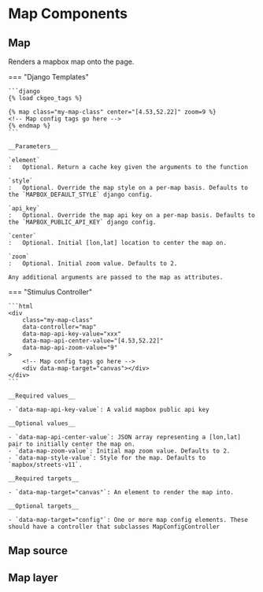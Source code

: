 # Map Components

## Map

Renders a mapbox map onto the page.

=== "Django Templates"

    ```django
    {% load ckgeo_tags %}

    {% map class="my-map-class" center="[4.53,52.22]" zoom=9 %}
    <!-- Map config tags go here -->
    {% endmap %}
    ```

    __Parameters__

    `element`
    :   Optional. Return a cache key given the arguments to the function

    `style`
    :   Optional. Override the map style on a per-map basis. Defaults to the `MAPBOX_DEFAULT_STYLE` django config.

    `api_key`
    :   Optional. Override the map api key on a per-map basis. Defaults to the `MAPBOX_PUBLIC_API_KEY` django config.

    `center`
    :   Optional. Initial [lon,lat] location to center the map on.

    `zoom`
    :   Optional. Initial zoom value. Defaults to 2.

    Any additional arguments are passed to the map as attributes.

=== "Stimulus Controller"

    ```html
    <div
        class="my-map-class"
        data-controller="map"
        data-map-api-key-value="xxx"
        data-map-api-center-value="[4.53,52.22]"
        data-map-api-zoom-value="9"
    >
        <!-- Map config tags go here -->
        <div data-map-target="canvas"></div>
    </div>
    ```

    __Required values__

    - `data-map-api-key-value`: A valid mapbox public api key

    __Optional values__

    - `data-map-api-center-value`: JSON array representing a [lon,lat] pair to initially center the map on.
    - `data-map-zoom-value`: Initial map zoom value. Defaults to 2.
    - `data-map-style-value`: Style for the map. Defaults to `mapbox/streets-v11`.

    __Required targets__

    - `data-map-target="canvas"`: An element to render the map into.

    __Optional targets__

    - `data-map-target="config"`: One or more map config elements. These should have a controller that subclasses MapConfigController

## Map source

## Map layer
